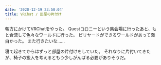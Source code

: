 ```yaml
---
date: '2020-12-19 23:50:04'
title: VRChat / 部屋の片付け
---
```


朝方にかけてVRChatをやった。
Questコロニーという集会場に行ったあと、もと合流して色々なワールドに行った。
ビリヤードができるワールドがあって面白かった。
また行きたいな……

寝て起きてからはずっと部屋の片付けをしていた。
それなりに片付いてきたが、椅子の搬入を考えるともう少しがんばる必要がありそうだ。